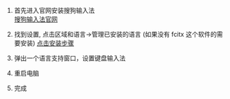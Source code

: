 1. 首先进入官网安装搜狗输入法<br>
[搜狗输入法官网](https://pinyin.sogou.com/linux/)
2. 找到设置, 点击区域和语言->管理已安装的语言
  (如果没有 fcitx 这个软件的需要安装)
  [点击安装步骤](https://blog.csdn.net/Mr_FenKuan/article/details/107215026?utm_medium=distribute.pc_relevant.none-task-blog-BlogCommendFromMachineLearnPai2add_param_isCf&depth_1-utm_source=distribute.pc_relevant.none-task-blog-BlogCommendFromMachineLearnPai2-4.add_param_isCf)
  
3. 弹出一个语言支持窗口，设置键盘输入法
4. 重启电脑
5. 完成
